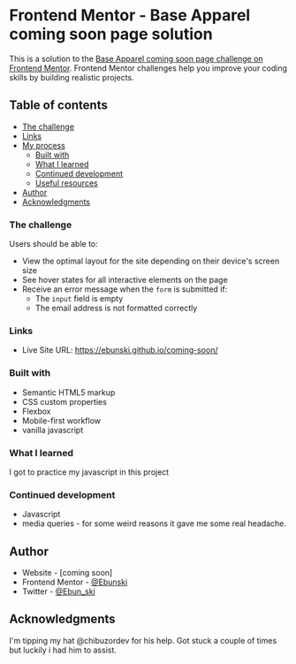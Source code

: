 # Frontend Mentor - Base Apparel coming soon page solution

This is a solution to the [Base Apparel coming soon page challenge on Frontend Mentor](https://www.frontendmentor.io/challenges/base-apparel-coming-soon-page-5d46b47f8db8a7063f9331a0). Frontend Mentor challenges help you improve your coding skills by building realistic projects. 

## Table of contents

  - [The challenge](#the-challenge)
  - [Links](#links)
- [My process](#my-process)
  - [Built with](#built-with)
  - [What I learned](#what-i-learned)
  - [Continued development](#continued-development)
  - [Useful resources](#useful-resources)
- [Author](#author)
- [Acknowledgments](#acknowledgments)



### The challenge

Users should be able to:

- View the optimal layout for the site depending on their device's screen size
- See hover states for all interactive elements on the page
- Receive an error message when the `form` is submitted if:
  - The `input` field is empty
  - The email address is not formatted correctly


### Links
- Live Site URL: https://ebunski.github.io/coming-soon/

### Built with

- Semantic HTML5 markup
- CSS custom properties
- Flexbox
- Mobile-first workflow
- vanilla javascript


### What I learned

I got to practice my javascript in this project

### Continued development
- Javascript
- media queries - for some weird reasons it gave me some real headache.

## Author

- Website - [coming soon]
- Frontend Mentor - [@Ebunski](https://www.frontendmentor.io/profile/Ebun_ski)
- Twitter - [@Ebun_ski](https://www.twitter.com/Ebun_ski)


## Acknowledgments

I'm tipping my hat @chibuzordev for his help. Got stuck a couple of times but luckily i had him to assist.

